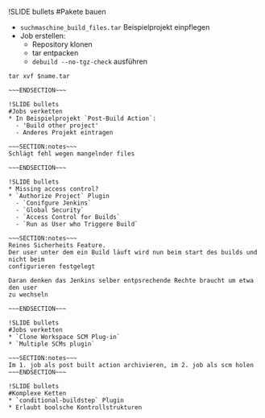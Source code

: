 !SLIDE bullets
#Pakete bauen
* `suchmaschine_build_files.tar` Beispielprojekt einpflegen
* Job erstellen:
  - Repository klonen
  - tar entpacken
  - `debuild --no-tgz-check` ausführen

~~~SECTION:notes~~~
tar xvf $name.tar

~~~ENDSECTION~~~

!SLIDE bullets
#Jobs verketten
* In Beispielprojekt `Post-Build Action`:
  - 'Build other project'
  - Anderes Projekt eintragen

~~~SECTION:notes~~~
Schlägt fehl wegen mangelnder files

~~~ENDSECTION~~~

!SLIDE bullets
* Missing access control?
* `Authorize Project` Plugin
  - `Conifgure Jenkins`
  - `Global Security`  
  - `Access Control for Builds`
  - `Run as User who Triggere Build`

~~~SECTION:notes~~~
Reines Sicherheits Feature.
Der user unter dem ein Build läuft wird nun beim start des builds und nicht beim
configurieren festgelegt

Daran denken das Jenkins selber entpsrechende Rechte braucht um etwa den user
zu wechseln

~~~ENDSECTION~~~

!SLIDE bullets
#Jobs verketten
* `Clone Workspace SCM Plug-in`
* `Multiple SCMs plugin`

~~~SECTION:notes~~~
Im 1. job als post built action archivieren, im 2. job als scm holen
~~~ENDSECTION~~~

!SLIDE bullets
#Komplexe Ketten
* `conditional-buildstep` Plugin
* Erlaubt boolsche Kontrollstrukturen

